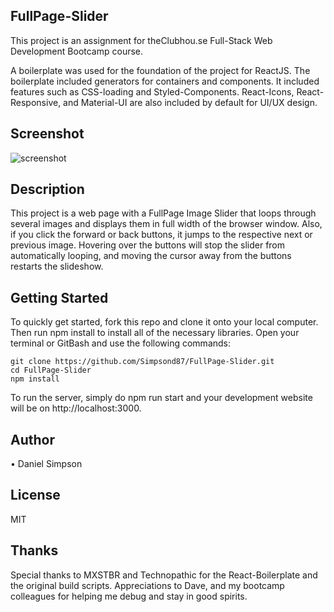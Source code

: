 ## FullPage-Slider
This project is an assignment for theClubhou.se Full-Stack Web Development Bootcamp course.

A boilerplate was used for the foundation of the project for ReactJS. The boilerplate included generators for containers and components. It included features such as CSS-loading and Styled-Components. React-Icons, React-Responsive, and Material-UI are also included by default for UI/UX design.

## Screenshot
![screenshot](http://h4z.it/Image/498496_Capture.PNG "FullPage-Slider Screenshot")

## Description
This project is a web page with a FullPage Image Slider that loops through several images and displays them in full width of the browser window. Also, if you click the forward or back buttons, it jumps to the respective next or previous image. Hovering over the buttons will stop the slider from automatically looping, and moving the cursor away from the buttons restarts the slideshow.

## Getting Started
To quickly get started, fork this repo and clone it onto your local computer. Then run npm install to install all of the necessary libraries. Open your terminal or GitBash and use the following commands:

```
git clone https://github.com/Simpsond87/FullPage-Slider.git
cd FullPage-Slider
npm install
```

To run the server, simply do npm run start and your development website will be on http://localhost:3000.

## Author
 • Daniel Simpson

## License
MIT

## Thanks
Special thanks to MXSTBR and Technopathic for the React-Boilerplate and the original build scripts. Appreciations to Dave, and my bootcamp colleagues for helping me debug and stay in good spirits.
